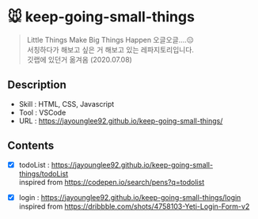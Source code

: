 # 🐭 keep-going-small-things

> Little Things Make Big Things Happen 오글오글....😑  
> 서칭하다가 해보고 싶은 거 해보고 있는 레파지토리입니다.  
> 깃랩에 있던거 옮겨옴 (2020.07.08)


## Description
- Skill : HTML, CSS, Javascript
- Tool : VSCode
- URL : https://jayounglee92.github.io/keep-going-small-things/

## Contents
- [x] todoList : https://jayounglee92.github.io/keep-going-small-things/todoList  
inspired from https://codepen.io/search/pens?q=todolist  

- [x] login : https://jayounglee92.github.io/keep-going-small-things/login  
inspired from https://dribbble.com/shots/4758103-Yeti-Login-Form-v2